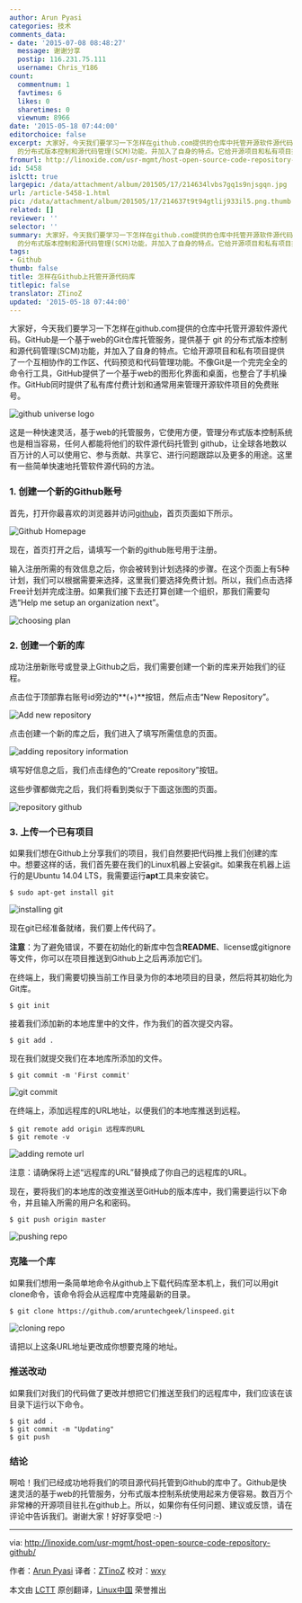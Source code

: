```yaml
---
author: Arun Pyasi
categories: 技术
comments_data:
- date: '2015-07-08 08:48:27'
  message: 谢谢分享
  postip: 116.231.75.111
  username: Chris_Y186
count:
  commentnum: 1
  favtimes: 6
  likes: 0
  sharetimes: 0
  viewnum: 8966
date: '2015-05-18 07:44:00'
editorchoice: false
excerpt: 大家好，今天我们要学习一下怎样在github.com提供的仓库中托管开源软件源代码。GitHub是一个基于web的Git仓库托管服务，提供基于 git
  的分布式版本控制和源代码管理(SCM)功能，并加入了自身的特点。它给开源项目和私有项目提供了一个互相协作的工作区、代码预览和代码管理功能。不像Git是一个完完全全的命令行工具，GitHub提供了一个基于web的图形化界面和桌面，也整合了手机操作。GitHub同时提供了私有库付费计划和通常用来管理开源软件项目的免费账号。  这是一种快速灵活，基于web的托管服务，它使用方便，管理分布式版本控制系统也是
fromurl: http://linoxide.com/usr-mgmt/host-open-source-code-repository-github/
id: 5458
islctt: true
largepic: /data/attachment/album/201505/17/214634lvbs7gq1s9njsgqn.jpg
url: /article-5458-1.html
pic: /data/attachment/album/201505/17/214637t9t94gtlij933il5.png.thumb.jpg
related: []
reviewer: ''
selector: ''
summary: 大家好，今天我们要学习一下怎样在github.com提供的仓库中托管开源软件源代码。GitHub是一个基于web的Git仓库托管服务，提供基于 git
  的分布式版本控制和源代码管理(SCM)功能，并加入了自身的特点。它给开源项目和私有项目提供了一个互相协作的工作区、代码预览和代码管理功能。不像Git是一个完完全全的命令行工具，GitHub提供了一个基于web的图形化界面和桌面，也整合了手机操作。GitHub同时提供了私有库付费计划和通常用来管理开源软件项目的免费账号。  这是一种快速灵活，基于web的托管服务，它使用方便，管理分布式版本控制系统也是
tags:
- Github
thumb: false
title: 怎样在Github上托管开源代码库
titlepic: false
translator: ZTinoZ
updated: '2015-05-18 07:44:00'
---
```


大家好，今天我们要学习一下怎样在github.com提供的仓库中托管开源软件源代码。GitHub是一个基于web的Git仓库托管服务，提供基于 git 的分布式版本控制和源代码管理(SCM)功能，并加入了自身的特点。它给开源项目和私有项目提供了一个互相协作的工作区、代码预览和代码管理功能。不像Git是一个完完全全的命令行工具，GitHub提供了一个基于web的图形化界面和桌面，也整合了手机操作。GitHub同时提供了私有库付费计划和通常用来管理开源软件项目的免费账号。


![github universe logo](/data/attachment/album/201505/17/214634lvbs7gq1s9njsgqn.jpg)


这是一种快速灵活，基于web的托管服务，它使用方便，管理分布式版本控制系统也是相当容易，任何人都能将他们的软件源代码托管到 github，让全球各地数以百万计的人可以使用它、参与贡献、共享它、进行问题跟踪以及更多的用途。这里有一些简单快速地托管软件源代码的方法。


### 1. 创建一个新的Github账号


首先，打开你最喜欢的浏览器并访问[github](http://github.com/)，首页页面如下所示。


![Github Homepage](/data/attachment/album/201505/17/214637t9t94gtlij933il5.png)


现在，首页打开之后，请填写一个新的github账号用于注册。


输入注册所需的有效信息之后，你会被转到计划选择的步骤。在这个页面上有5种计划，我们可以根据需要来选择，这里我们要选择免费计划。所以，我们点击选择Free计划并完成注册。如果我们接下去还打算创建一个组织，那我们需要勾选“Help me setup an organization next”。


![choosing plan](/data/attachment/album/201505/17/214638fxix64x9y4or9jeu.png)


### 2. 创建一个新的库


成功注册新账号或登录上Github之后，我们需要创建一个新的库来开始我们的征程。


点击位于顶部靠右账号id旁边的**(+)**按钮，然后点击“New Repository”。


![Add new repository](/data/attachment/album/201505/17/214640bebhh1e6lqht5k4h.png)


点击创建一个新的库之后，我们进入了填写所需信息的页面。


![adding repository information](/data/attachment/album/201505/17/214641k3zuu49bk9srub9e.png)


填写好信息之后，我们点击绿色的“Create repository”按钮。


这些步骤都做完之后，我们将看到类似于下面这张图的页面。


![repository github](/data/attachment/album/201505/17/214642ajsbjjrbbba3ksew.png)


### 3. 上传一个已有项目


如果我们想在Github上分享我们的项目，我们自然要把代码推上我们创建的库中。想要这样的话，我们首先要在我们的Linux机器上安装git。如果我在机器上运行的是Ubuntu 14.04 LTS，我需要运行**apt**工具来安装它。



```
$ sudo apt-get install git

```

![installing git](/data/attachment/album/201505/17/214643u7cjjgq33cjqc7j7.png)


现在git已经准备就绪，我们要上传代码了。


**注意**：为了避免错误，不要在初始化的新库中包含**README**、license或gitignore等文件，你可以在项目推送到Github上之后再添加它们。


在终端上，我们需要切换当前工作目录为你的本地项目的目录，然后将其初始化为Git库。



```
$ git init

```

接着我们添加新的本地库里中的文件，作为我们的首次提交内容。



```
$ git add .

```

现在我们就提交我们在本地库所添加的文件。



```
$ git commit -m 'First commit'

```

![git commit](/data/attachment/album/201505/17/214644rsnnns3gfn1dld78.png)


在终端上，添加远程库的URL地址，以便我们的本地库推送到远程。



```
$ git remote add origin 远程库的URL
$ git remote -v

```

![adding remote url](/data/attachment/album/201505/17/214644sehhoprffft6avf3.png)


注意：请确保将上述“远程库的URL”替换成了你自己的远程库的URL。


现在，要将我们的本地库的改变推送至GitHub的版本库中，我们需要运行以下命令，并且输入所需的用户名和密码。



```
$ git push origin master

```

![pushing repo](/data/attachment/album/201505/17/214645t6sya0k99k9yah40.png)


### 克隆一个库


如果我们想用一条简单地命令从github上下载代码库至本机上，我们可以用git clone命令，该命令将会从远程库中克隆最新的目录。



```
$ git clone https://github.com/aruntechgeek/linspeed.git

```

![cloning repo](/data/attachment/album/201505/17/214645wwfxhzz6rwgpjh0q.png)


请把以上这条URL地址更改成你想要克隆的地址。


### 推送改动


如果我们对我们的代码做了更改并想把它们推送至我们的远程库中，我们应该在该目录下运行以下命令。



```
$ git add .
$ git commit -m "Updating"
$ git push

```

### 结论


啊哈！我们已经成功地将我们的项目源代码托管到Github的库中了。Github是快速灵活的基于web的托管服务，分布式版本控制系统使用起来方便容易。数百万个非常棒的开源项目驻扎在github上。所以，如果你有任何问题、建议或反馈，请在评论中告诉我们。谢谢大家！好好享受吧 :-)




---


via: <http://linoxide.com/usr-mgmt/host-open-source-code-repository-github/>


作者：[Arun Pyasi](http://linoxide.com/author/arunp/) 译者：[ZTinoZ](https://github.com/ZTinoZ) 校对：[wxy](https://github.com/wxy)


本文由 [LCTT](https://github.com/LCTT/TranslateProject) 原创翻译，[Linux中国](http://linux.cn/) 荣誉推出